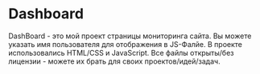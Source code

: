 # Dashboard

DashBoard - это мой проект страницы мониторинга сайта. Вы можете указать имя пользователя для отображения в JS-Фалйе. В проекте использовались HTML/CSS и JavaScript. Все файлы открыты/без лицензии - можете их брать для своих проектов/идей/задач.
